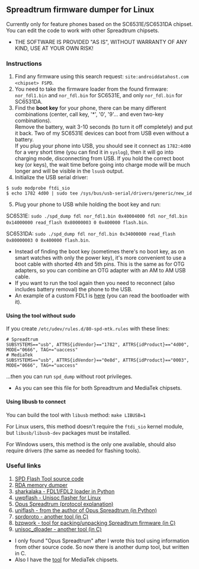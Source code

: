 ## Spreadtrum firmware dumper for Linux

Currently only for feature phones based on the SC6531E/SC6531DA chipset. You can edit the code to work with other Spreadtrum chipsets.

* THE SOFTWARE IS PROVIDED "AS IS", WITHOUT WARRANTY OF ANY KIND, USE AT YOUR OWN RISK!

### Instructions

1. Find any firmware using this search request: `site:androiddatahost.com <chipset> FSPD`.
2. You need to take the firmware loader from the found firmware: `nor_fdl1.bin` and `nor_fdl.bin` for SC6531E, and only `nor_fdl.bin` for SC6531DA.
3. Find the **boot key** for your phone, there can be many different combinations (center, call key, '*', '0', '9'... and even two-key combinations).  
Remove the battery, wait 3-10 seconds (to turn it off completely) and put it back. Two of my SC6531E devices can boot from USB even without a battery.  
If you plug your phone into USB, you should see it connect as `1782:4d00` for a very short time (you can find it in `syslog`), then it will go into charging mode, disconnecting from USB. If you hold the correct boot key (or keys), the wait time before going into charge mode will be much longer and will be visible in the `lsusb` output.
4. Initialize the USB serial driver:
```
$ sudo modprobe ftdi_sio
$ echo 1782 4d00 | sudo tee /sys/bus/usb-serial/drivers/generic/new_id
```
5. Plug your phone to USB while holding the boot key and run:

SC6531E: `sudo ./spd_dump fdl nor_fdl1.bin 0x40004000 fdl nor_fdl.bin 0x14000000 read_flash 0x80000003 0 0x400000 flash.bin`.

SC6531DA: `sudo ./spd_dump fdl nor_fdl.bin 0x34000000 read_flash 0x80000003 0 0x400000 flash.bin`.

* Instead of finding the boot key (sometimes there's no boot key, as on smart watches with only the power key), it's more convenient to use a boot cable with shorted 4th and 5th pins. This is the same as for OTG adapters, so you can combine an OTG adapter with an AM to AM USB cable.
* If you want to run the tool again then you need to reconnect (also includes battery removal) the phone to the USB.
* An example of a custom FDL1 is [here](custom_fdl) (you can read the bootloader with it).

#### Using the tool without sudo

If you create `/etc/udev/rules.d/80-spd-mtk.rules` with these lines:
```
# Spreadtrum
SUBSYSTEMS=="usb", ATTRS{idVendor}=="1782", ATTRS{idProduct}=="4d00", MODE="0666", TAG+="uaccess"
# MediaTek
SUBSYSTEMS=="usb", ATTRS{idVendor}=="0e8d", ATTRS{idProduct}=="0003", MODE="0666", TAG+="uaccess"
```
...then you can run `spd_dump` without root privileges.

* As you can see this file for both Spreadtrum and MediaTek chipsets.

#### Using libusb to connect

You can build the tool with `libusb` method: `make LIBUSB=1`

For Linux users, this method doesn't require the `ftdi_sio` kernel module, but `libusb/libusb-dev` packages must be installed.

For Windows users, this method is the only one available, should also require drivers (the same as needed for flashing tools).

### Useful links

1. [SPD Flash Tool source code](https://spflashtools.com/category/source)
2. [RDA memory dumper](https://github.com/ihewitt/ivrtrack/blob/main/util/dump.c)
3. [sharkalaka - FDL1/FDL2 loader in Python](https://github.com/fxsheep/sharkalaka)
4. [uwpflash - Unisoc flasher for Linux](https://github.com/Mani-Sadhasivam/uwpflash)
5. [Opus Spreadtrum (protocol explanation)](https://chronovir.us/2021/12/18/Opus-Spreadtrum/)
6. [uniflash - from the author of Opus Spreadtrum (in Python)](https://gitlab.com/suborg/uniflash)
7. [sprdproto - another tool (in C)](https://github.com/kagaimiq/sprdproto)
8. [bzpwork - tool for packing/unpacking Spreadtrum firmware (in C)](https://github.com/ilyazx/bzpwork)
9. [unisoc_dloader - another tool (in C)](https://github.com/amitv87/unisoc_dloader)

* I only found "Opus Spreadtrum" after I wrote this tool using information from other source code. So now there is another dump tool, but written in C.
* Also I have the [tool](https://github.com/ilyakurdyukov/mediatek_flash) for MediaTek chipsets.

